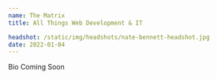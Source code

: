 ```yaml
---
name: The Matrix
title: All Things Web Development & IT

headshot: /static/img/headshots/nate-bennett-headshot.jpg
date: 2022-01-04
---
```


Bio Coming Soon
